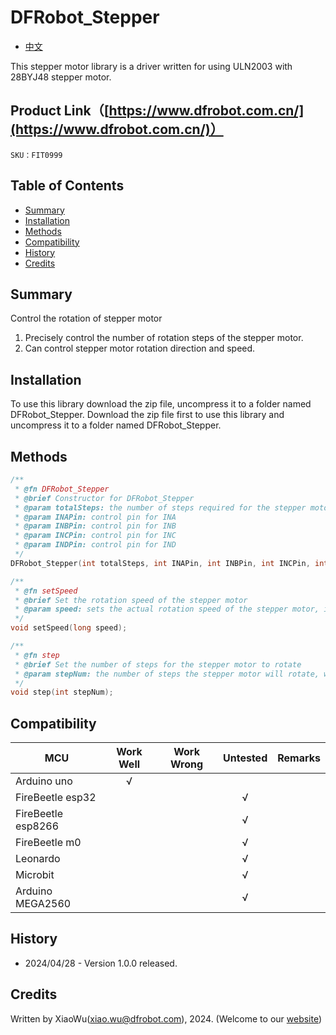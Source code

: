 # DFRobot_Stepper

* [中文](./README_CN.md)

This stepper motor library is a driver written for using ULN2003 with 28BYJ48 stepper motor.


## Product Link（[https://www.dfrobot.com.cn/](https://www.dfrobot.com.cn/)）
    SKU：FIT0999
    
## Table of Contents

* [Summary](#summary)
* [Installation](#installation)
* [Methods](#methods)
* [Compatibility](#compatibility)
* [History](#history)
* [Credits](#credits)


## Summary

Control the rotation of stepper motor

1. Precisely control the number of rotation steps of the stepper motor.<br>
2. Can control stepper motor rotation direction and speed.<br>

## Installation

To use this library download the zip file, uncompress it to a folder named DFRobot_Stepper.
Download the zip file first to use this library and uncompress it to a folder named DFRobot_Stepper.

## Methods

```C++
/**
 * @fn DFRobot_Stepper
 * @brief Constructor for DFRobot_Stepper
 * @param totalSteps: the number of steps required for the stepper motor to make one complete revolution
 * @param INAPin: control pin for INA
 * @param INBPin: control pin for INB
 * @param INCPin: control pin for INC
 * @param INDPin: control pin for IND
 */
DFRobot_Stepper(int totalSteps, int INAPin, int INBPin, int INCPin, int INDPin);

/**
 * @fn setSpeed
 * @brief Set the rotation speed of the stepper motor
 * @param speed: sets the actual rotation speed of the stepper motor, in RPM (Revolutions Per Minute)
 */
void setSpeed(long speed);

/**
 * @fn step
 * @brief Set the number of steps for the stepper motor to rotate
 * @param stepNum: the number of steps the stepper motor will rotate, where the direction is determined by the sign of the number
 */
void step(int stepNum);

```
## Compatibility

| MCU                | Work Well | Work Wrong | Untested | Remarks |
| ------------------ | :-------: | :--------: | :------: | ------- |
| Arduino uno        |     √     |            |          |         |
| FireBeetle esp32   |           |            |     √    |         |
| FireBeetle esp8266 |           |            |     √    |         |
| FireBeetle m0      |           |            |     √    |         |
| Leonardo           |           |            |     √    |         |
| Microbit           |           |            |     √    |         |
| Arduino MEGA2560   |           |            |     √    |         |

## History

- 2024/04/28 - Version 1.0.0 released.

## Credits

Written by XiaoWu(xiao.wu@dfrobot.com), 2024. (Welcome to our [website](https://www.dfrobot.com/))

